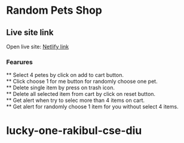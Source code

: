 # Random Pets Shop

## Live site link
Open live site: [Netlify link](https://incandescent-rugelach-89e11f.netlify.app/)

### Fearures
** Select 4 petes by click on add to cart button. \
** Click choose 1 for me button for randomly choose one pet. \
** Delete single item by press on trash icon. \
** Delete all selected item from cart by click on reset button. \
** Get alert when try to selec more than 4 items on cart. \
** Get alert for randomly choose 1 item for you without select 4 items.

# lucky-one-rakibul-cse-diu
